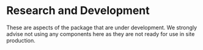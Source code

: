 # Research and Development 

These are aspects of the package that are under development.
We strongly advise not using any components here as they are not ready for use in site production.
